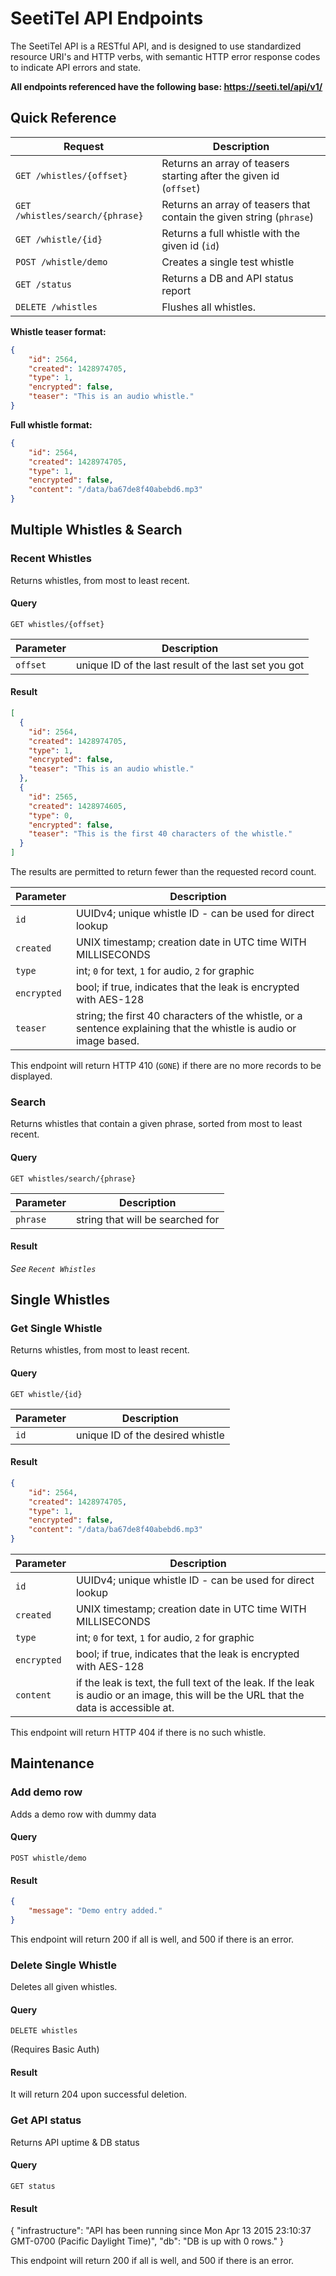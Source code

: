 # SeetiTel API Endpoints

The SeetiTel API is a RESTful API, and is designed to use standardized resource URI's and HTTP verbs, with semantic HTTP error response codes to indicate API errors and state.

**All endpoints referenced have the following base: https://seeti.tel/api/v1/**

## Quick Reference

Request  | Description
------------- | -------------
`GET /whistles/{offset}`  | Returns an array of teasers starting after the given id (`offset`)
`GET /whistles/search/{phrase}`  | Returns an array of teasers that contain the given string (`phrase`)
`GET /whistle/{id}`  | Returns a full whistle with the given id (`id`)
`POST /whistle/demo`  | Creates a single test whistle
`GET /status`  | Returns a DB and API status report
`DELETE /whistles`  | Flushes all whistles.

**Whistle teaser format:**
```JSON
{
	"id": 2564,
	"created": 1428974705,
	"type": 1,
	"encrypted": false,
	"teaser": "This is an audio whistle."
}
```

**Full whistle format:**
```JSON
{
    "id": 2564,
    "created": 1428974705,
    "type": 1,
    "encrypted": false,
    "content": "/data/ba67de8f40abebd6.mp3"
}
```


## Multiple Whistles & Search

### Recent Whistles

Returns whistles, from most to least recent.

#### Query

`GET whistles/{offset}`

Parameter  | Description
------------- | -------------
`offset`  | unique ID of the last result of the last set you got

#### Result
```JSON
[
  {
    "id": 2564,
    "created": 1428974705,
    "type": 1,
    "encrypted": false,
    "teaser": "This is an audio whistle."
  },
  {
    "id": 2565,
    "created": 1428974605,
    "type": 0,
    "encrypted": false,
    "teaser": "This is the first 40 characters of the whistle."
  }
]
```

The results are permitted to return fewer than the requested record count.

Parameter  | Description
------------- | -------------
`id`  | UUIDv4; unique whistle ID - can be used for direct lookup
`created`  | UNIX timestamp; creation date in UTC time WITH MILLISECONDS
`type`  | int; `0` for text, `1` for audio, `2` for graphic
`encrypted`  | bool; if true, indicates that the leak is encrypted with AES-128
`teaser`  | string; the first 40 characters of the whistle, or a sentence explaining that the whistle is audio or image based.

This endpoint will return HTTP 410 (`GONE`) if there are no more records to be displayed.

### Search 
Returns whistles that contain a given phrase, sorted from most to least recent.

#### Query

`GET whistles/search/{phrase}`

Parameter  | Description
------------- | -------------
`phrase`  | string that will be searched for

#### Result

*See `Recent Whistles`*

## Single Whistles

### Get Single Whistle

Returns whistles, from most to least recent.

#### Query

`GET whistle/{id}`

Parameter  | Description
------------- | -------------
`id`  | unique ID of the desired whistle

#### Result
```JSON
{
    "id": 2564,
    "created": 1428974705,
    "type": 1,
    "encrypted": false,
    "content": "/data/ba67de8f40abebd6.mp3"
}
```

Parameter  | Description
------------- | -------------
`id`  | UUIDv4; unique whistle ID - can be used for direct lookup
`created`  | UNIX timestamp; creation date in UTC time WITH MILLISECONDS
`type`  | int; `0` for text, `1` for audio, `2` for graphic
`encrypted`  | bool; if true, indicates that the leak is encrypted with AES-128
`content`  | if the leak is text, the full text of the leak. If the leak is audio or an image, this will be the URL that the data is accessible at.

This endpoint will return HTTP 404 if there is no such whistle.

## Maintenance

### Add demo row

Adds a demo row with dummy data

#### Query

`POST whistle/demo`

#### Result
```JSON
{
    "message": "Demo entry added."
}
```

This endpoint will return 200 if all is well, and 500 if there is an error.

### Delete Single Whistle
Deletes all given whistles.

#### Query

`DELETE whistles`

(Requires Basic Auth)

#### Result
It will return 204 upon successful deletion.

### Get API status

Returns API uptime & DB status

#### Query

`GET status`

#### Result
{
    "infrastructure": "API has been running since Mon Apr 13 2015 23:10:37 GMT-0700 (Pacific Daylight Time)",
    "db": "DB is up with 0 rows."
}

This endpoint will return 200 if all is well, and 500 if there is an error.
